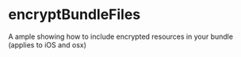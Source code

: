 encryptBundleFiles
==================

A ample showing how to include encrypted resources in your bundle (applies to iOS and osx)

